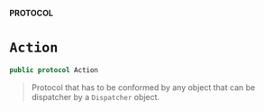 **PROTOCOL**

# `Action`

```swift
public protocol Action
```

> Protocol that has to be conformed by any object that can be dispatcher
> by a `Dispatcher` object.
